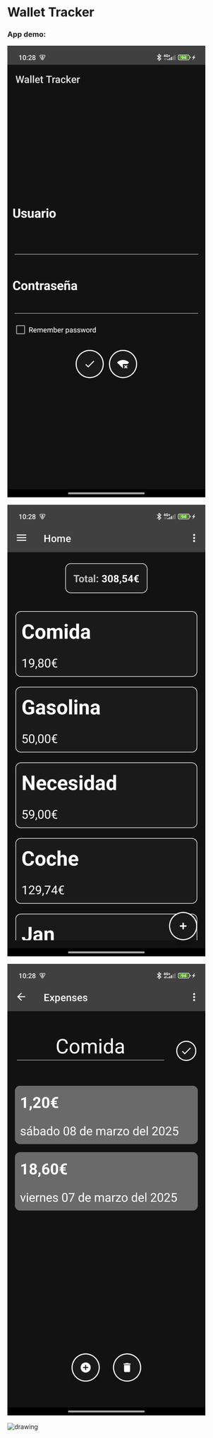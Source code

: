 # Wallet Tracker

### App demo:

![drawing](images/login.jpg)

![drawing](images/categories.jpg)

![drawing](images/expenses.jpg)

![drawing](images/create_expense.jpg)


